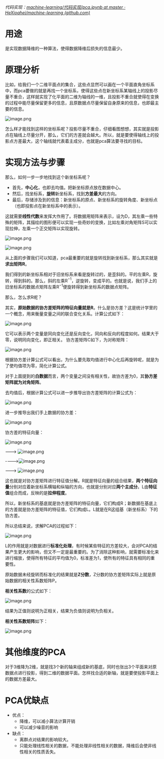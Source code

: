 *代码实现：[machine-learning/代码实现/pca.ipynb at master · HeXioahei/machine-learning (github.com)](https://github.com/HeXioahei/machine-learning/blob/master/%E4%BB%A3%E7%A0%81%E5%AE%9E%E7%8E%B0/pca.ipynb)*

# 用途
是实现数据降维的一种算法，使得数据降维后损失的信息最少。

# 原理分析
比如，给我们一个二维平面点的集合，这些点显然可以画在一个平面直角坐标系中，而pca要做的就是再找一个坐标系，使得这些点在新坐标系某轴线上的投影尽量不重合，这样就实现了化平面的二维为轴线的一维，且投影不重合就使得在变换的过程中能尽量保留更多的信息，且原数据点尽量保留自身原来的信息，也即最主要的信息。


![image.png](https://youki-1330066034.cos.ap-guangzhou.myqcloud.com/machine-learning/202410030009427.png)


怎么样才能找到这样的坐标系呢？投影尽量不重合，仔细看图想想，其实就是投影点在轴线上尽量分开，那么，它们的方差就会越大。所以，就是要使得轴线上的投影点方差最大，这个轴线就代表着主成分，也就是pca算法要寻找的目标。

# 实现方法与步骤
那么，如何一步一步地找到这个新坐标系呢？

* 首先，**中心化**，也即去均值。把新坐标原点放在数据中心。
* 然后，找坐标系，**旋转**新坐标系，找到**方差最大**的方向。
* 最后，存储涉及到的信息：新坐标系的原点、新坐标系的旋转角度、新坐标点（也即投影点在新坐标系中的表示）。

这就需要**线性代数**来发挥大作用了。将数据用矩阵来表示，设为D，其左乘一些特殊的矩阵，其描绘的图形便可以实现一些奇妙的变换，比如左乘对角矩阵S可以实现拉伸，左乘一个正交矩阵以实现旋转。

![image.png](https://youki-1330066034.cos.ap-guangzhou.myqcloud.com/machine-learning/202410030008072.png)

![image.png](https://youki-1330066034.cos.ap-guangzhou.myqcloud.com/machine-learning/202410030035993.png)



从上面的步骤我们可以知道，pca最重要的就是旋转找到新坐标系，那么其实就是**求出矩阵R**。

我们得到的新坐标系相对于旧坐标系来看是旋转过的，是歪斜的。平的左乘R，旋转，得到斜的。那么，斜的左乘R$^{-1}$，逆旋转，变成平的。也就是说，我们手上的旧坐标系的数据点矩阵左乘R$^{-1}$便旋转得到新坐标系的数据点矩阵。

那么，怎么求R呢？

其实，**原始数据的协方差矩阵的特征向量就是R**。什么是协方差？这是统计学里的一个概念，用来衡量变量之间的联合变化关系。计算公式如下：

![image.png](https://youki-1330066034.cos.ap-guangzhou.myqcloud.com/machine-learning/%E5%8D%8F%E6%96%B9%E5%B7%AE%E8%AE%A1%E7%AE%97%E5%85%AC%E5%BC%8F.png)

它可以表示两个变量是同向变化还是反向变化，同向和反向的程度如何。结果大于零，说明同向变化，即正相关。
协方差矩阵C如下，为对称矩阵：

![image.png](https://youki-1330066034.cos.ap-guangzhou.myqcloud.com/machine-learning/202410030003747.png)

根据协方差计算公式可以看出，为什么要先取均值进行中心化后再旋转呢，就是为了使均值项为零，简化计算公式。

对于上面提到的**白数据**而言，两个变量之间没有相关性，故协方差为0，其**协方差矩阵就为对角矩阵**。

去均值后，根据计算公式可以进一步推导出协方差矩阵的计算公式为：

![image.png](https://youki-1330066034.cos.ap-guangzhou.myqcloud.com/machine-learning/202410030027115.png)

进一步推导出我们手上数据的协方差：

![image.png](https://youki-1330066034.cos.ap-guangzhou.myqcloud.com/machine-learning/202410030037117.png)

协方差的特征向量：

![image.png](https://youki-1330066034.cos.ap-guangzhou.myqcloud.com/machine-learning/202410031025794.png)        

--->          ![image.png](https://youki-1330066034.cos.ap-guangzhou.myqcloud.com/machine-learning/202410031026517.png)     

---->![image.png](https://youki-1330066034.cos.ap-guangzhou.myqcloud.com/machine-learning/202410031027928.png)   

--->   ![image.png](https://youki-1330066034.cos.ap-guangzhou.myqcloud.com/machine-learning/202410031028427.png)



这也就是对协方差矩阵进行特征值分解。R就是特征向量的组合结果，**两个特征向量**分别对应着新坐标系横轴和纵轴的方向，也就是分别对应**两个主成分**。L由**特征值**组合而成，反映的是**拉伸程度**。

所以，新坐标系的基底就是协方差矩阵的特征向量，它们构成R；新数据在基底上的方差就是协方差矩阵的特征值，它们构成L。L就是在R这组基（新坐标系）下的协方差。

所以总结来说，求解PCA的过程如下：

![image.png](https://youki-1330066034.cos.ap-guangzhou.myqcloud.com/machine-learning/202410031102610.png)


L的作用就是对数据进行**标准化处理**，有时候某些特征的方差较大，会对PCA的结果产生更大的影响，但又不一定是最重要的。为了消除这种影响，就需要标准化来进行缩放，使得所有特征的平均值为0，标准差为1，使所有的特征具有相同的重要性。

原始数据未经旋转而标准化的结果就是**Z分数**，Z分数的协方差矩阵实际上就是原始数据的相关性系数矩阵P。

**相关性系数**的公式如下：

![image.png](https://youki-1330066034.cos.ap-guangzhou.myqcloud.com/machine-learning/202410031143803.png)

结果为正值则说明为正相关，结果为负值则说明为负相关。

**相关性系数矩阵**如下：

![image.png](https://youki-1330066034.cos.ap-guangzhou.myqcloud.com/machine-learning/202410031146653.png)

# 其他维度的PCA
对于3维降为2维，就是找3个新的轴来组成新的基底，同时也张出3个平面来对原数据点进行投影，得到二维的数据平面。怎样找合适的新轴，就是要使投影平面上的数据方差最大。

# PCA优缺点
* 优点：
	* 降维，可以减小算法计算开销
	* 可以减少噪音的影响
* 缺点：
	* 离群点对结果的影响较大。
	* 只能处理线性相关的数据，不能处理非线性相关的数据，降维后会使非线性相关的性质丢失。

